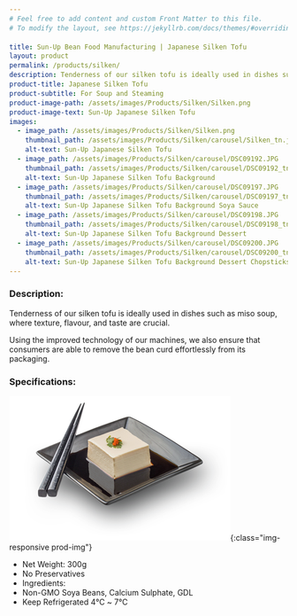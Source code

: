 ```yaml
---
# Feel free to add content and custom Front Matter to this file.
# To modify the layout, see https://jekyllrb.com/docs/themes/#overriding-theme-defaults

title: Sun-Up Bean Food Manufacturing | Japanese Silken Tofu
layout: product
permalink: /products/silken/
description: Tenderness of our silken tofu is ideally used in dishes such as miso soup, where texture, flavour, and taste are crucial. Using the improved technology of our machines, we also ensure that consumers are able to remove the bean curd effortlessly from its packaging.
product-title: Japanese Silken Tofu
product-subtitle: For Soup and Steaming
product-image-path: /assets/images/Products/Silken/Silken.png
product-image-text: Sun-Up Japanese Silken Tofu
images:
  - image_path: /assets/images/Products/Silken/Silken.png
    thumbnail_path: /assets/images/Products/Silken/carousel/Silken_tn.jpg
    alt-text: Sun-Up Japanese Silken Tofu
  - image_path: /assets/images/Products/Silken/carousel/DSC09192.JPG
    thumbnail_path: /assets/images/Products/Silken/carousel/DSC09192_tn.jpg
    alt-text: Sun-Up Japanese Silken Tofu Background
  - image_path: /assets/images/Products/Silken/carousel/DSC09197.JPG
    thumbnail_path: /assets/images/Products/Silken/carousel/DSC09197_tn.jpg
    alt-text: Sun-Up Japanese Silken Tofu Background Soya Sauce
  - image_path: /assets/images/Products/Silken/carousel/DSC09198.JPG
    thumbnail_path: /assets/images/Products/Silken/carousel/DSC09198_tn.jpg
    alt-text: Sun-Up Japanese Silken Tofu Background Dessert
  - image_path: /assets/images/Products/Silken/carousel/DSC09200.JPG
    thumbnail_path: /assets/images/Products/Silken/carousel/DSC09200_tn.jpg
    alt-text: Sun-Up Japanese Silken Tofu Background Dessert Chopsticks
---
```


### Description:
Tenderness of our silken tofu is ideally used in dishes such 
as miso soup, where texture, flavour, and taste are crucial.
 

Using the improved technology of our machines, we also ensure 
that consumers are able to remove the bean curd effortlessly 
from its packaging.
 
### Specifications:
![Sun-Up Japanese Silken Tofu on plate](/assets/images/Products/Silken/productthumbnail.png){:class="img-responsive prod-img"}
-  Net Weight: 300g
-  No Preservatives
-  Ingredients:
-  Non-GMO Soya Beans, Calcium Sulphate, GDL
-  Keep Refrigerated 4℃ ~ 7℃